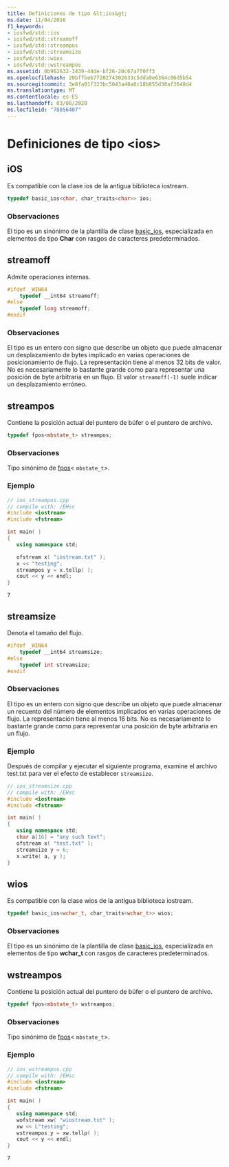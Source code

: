 ```yaml
---
title: Definiciones de tipo &lt;ios&gt;
ms.date: 11/04/2016
f1_keywords:
- iosfwd/std::ios
- iosfwd/std::streamoff
- iosfwd/std::streampos
- iosfwd/std::streamsize
- iosfwd/std::wios
- iosfwd/std::wstreampos
ms.assetid: 0b962632-3439-44de-bf26-20c67a7f0ff3
ms.openlocfilehash: 20bffbeb7720274302633c5dda9e6364c06d5b54
ms.sourcegitcommit: 3e8fa01f323bc5043a48a0c18b855d38af3648d4
ms.translationtype: MT
ms.contentlocale: es-ES
ms.lasthandoff: 03/06/2020
ms.locfileid: "78856407"
---
```

# <a name="ltiosgt-typedefs"></a>Definiciones de tipo &lt;ios&gt;

## <a name="ios"></a>iOS

Es compatible con la clase ios de la antigua biblioteca iostream.

```cpp
typedef basic_ios<char, char_traits<char>> ios;
```

### <a name="remarks"></a>Observaciones

El tipo es un sinónimo de la plantilla de clase [basic_ios](../standard-library/basic-ios-class.md), especializada en elementos de tipo **Char** con rasgos de caracteres predeterminados.

## <a name="streamoff"></a>streamoff

Admite operaciones internas.

```cpp
#ifdef _WIN64
    typedef __int64 streamoff;
#else
    typedef long streamoff;
#endif
```

### <a name="remarks"></a>Observaciones

El tipo es un entero con signo que describe un objeto que puede almacenar un desplazamiento de bytes implicado en varias operaciones de posicionamiento de flujo. La representación tiene al menos 32 bits de valor. No es necesariamente lo bastante grande como para representar una posición de byte arbitraria en un flujo. El valor `streamoff(-1)` suele indicar un desplazamiento erróneo.

## <a name="streampos"></a>streampos

Contiene la posición actual del puntero de búfer o el puntero de archivo.

```cpp
typedef fpos<mbstate_t> streampos;
```

### <a name="remarks"></a>Observaciones

Tipo sinónimo de [fpos](../standard-library/fpos-class.md)< `mbstate_t`>.

### <a name="example"></a>Ejemplo

```cpp
// ios_streampos.cpp
// compile with: /EHsc
#include <iostream>
#include <fstream>

int main( )
{
   using namespace std;

   ofstream x( "iostream.txt" );
   x << "testing";
   streampos y = x.tellp( );
   cout << y << endl;
}
```

```Output
7
```

## <a name="streamsize"></a>  streamsize

Denota el tamaño del flujo.

```cpp
#ifdef _WIN64
    typedef __int64 streamsize;
#else
    typedef int streamsize;
#endif
```

### <a name="remarks"></a>Observaciones

El tipo es un entero con signo que describe un objeto que puede almacenar un recuento del número de elementos implicados en varias operaciones de flujo. La representación tiene al menos 16 bits. No es necesariamente lo bastante grande como para representar una posición de byte arbitraria en un flujo.

### <a name="example"></a>Ejemplo

Después de compilar y ejecutar el siguiente programa, examine el archivo test.txt para ver el efecto de establecer `streamsize`.

```cpp
// ios_streamsize.cpp
// compile with: /EHsc
#include <iostream>
#include <fstream>

int main( )
{
   using namespace std;
   char a[16] = "any such text";
   ofstream x( "test.txt" );
   streamsize y = 6;
   x.write( a, y );
}
```

## <a name="wios"></a>  wios

Es compatible con la clase wios de la antigua biblioteca iostream.

```cpp
typedef basic_ios<wchar_t, char_traits<wchar_t>> wios;
```

### <a name="remarks"></a>Observaciones

El tipo es un sinónimo de la plantilla de clase [basic_ios](../standard-library/basic-ios-class.md), especializada en elementos de tipo **wchar_t** con rasgos de caracteres predeterminados.

## <a name="wstreampos"></a>wstreampos

Contiene la posición actual del puntero de búfer o el puntero de archivo.

```cpp
typedef fpos<mbstate_t> wstreampos;
```

### <a name="remarks"></a>Observaciones

Tipo sinónimo de [fpos](../standard-library/fpos-class.md)< `mbstate_t`>.

### <a name="example"></a>Ejemplo

```cpp
// ios_wstreampos.cpp
// compile with: /EHsc
#include <iostream>
#include <fstream>

int main( )
{
   using namespace std;
   wofstream xw( "wiostream.txt" );
   xw << L"testing";
   wstreampos y = xw.tellp( );
   cout << y << endl;
}
```

```Output
7
```
